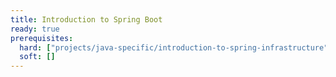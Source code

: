 ```yaml
---
title: Introduction to Spring Boot
ready: true
prerequisites:
  hard: ["projects/java-specific/introduction-to-spring-infrastructure"]
  soft: []
---
```


